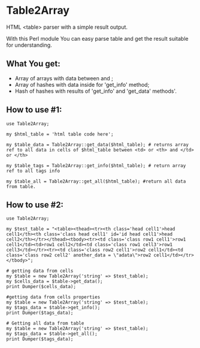 Table2Array
=================

HTML &lt;table> parser with a simple result output.

With this Perl module You can easy parse table and get the result suitable for understanding.

What You get:
-------------
* Array of arrays with data between <td> and </td>;
* Array of hashes with data inside <td> for 'get_info' method;
* Hash of hashes with results of 'get_info' and 'get_data' methods'.


How to use #1:
--------------

    use Table2Array;

    my $html_table = 'html table code here';

    my $table_data = Table2Array::get_data($html_table); # returns array ref to all data in cells of $html_table between <td> or <th> and </td> or </th>

    my $table_tags = Table2Array::get_info($html_table); # return array ref to all tags info

    my $table_all = Table2Array::get_all($html_table); #return all data from table.


How to use #2:
--------------

    use Table2Array;

    my $test_table = "<table><thead><tr><th class='head cell1'>head cell1</th><th class='class head cell1' id='id head cell1'>head cell2</th></tr></thead><tbody><tr><td class='class row1 cell1'>row1 cell1</td><td>row1 cell2</td><td class='class row1 cell3'>row1 cell3</td></tr><tr><td class='class row2 cell1'>row2 cell1</td><td class='class row2 cell2' another_data = \"adata\">row2 cell1</td></tr></tbody>";

    # getting data from cells
    my $table = new Table2Array('string' => $test_table);
    my $cells_data = $table->get_data();
    print Dumper($cells_data);

    #getting data from cells properties
    my $table = new Table2Array('string' => $test_table);
    my $tags_data = $table->get_info();
    print Dumper($tags_data);

    # Getting all data from table
    my $table = new Table2Array('string' => $test_table);
    my $tags_data = $table->get_all();
    print Dumper($tags_data);

